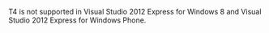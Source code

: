 T4 is not supported in Visual Studio 2012 Express for Windows 8 and Visual Studio 2012 Express for Windows Phone.